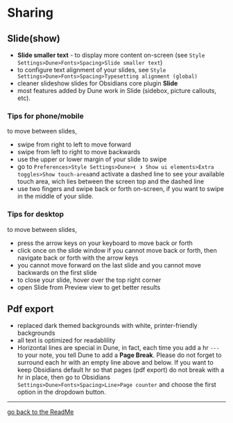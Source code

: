 # Sharing
## Slide(show)

- **Slide smaller text** - to display more content on-screen (see `Style Settings>Dune>Fonts>Spacing>Slide smaller text`)
- to configure text alignment of your slides, see `Style Settings>Dune>Fonts>Spacing>Typesetting alignment (global)`
- cleaner slideshow slides for Obsidians core plugin **Slide**
- most features added by Dune work in Slide (sidebox, picture callouts, etc).  


### Tips for phone/mobile
to move between slides, 
- swipe from right to left to move forward
- swipe from left to right to move backwards
- use the upper or lower margin of your slide to swipe
- go to `Preferences>Style Settings>Dune>❨ ❩ Show ui elements>Extra toggles>Show touch-area`and activate a dashed line to see your available touch area, wich lies between the screen top and the dashed line
- use two fingers and swipe back or forth on-screen, if you want to swipe in the middle of your slide.

### Tips for desktop
to move between slides, 
- press the arrow keys on your keyboard to move back or forth
- click once on the slide window if you cannot move back or forth, then navigate back or forth with the arrow keys
- you cannot move forward on the last slide and you cannot move backwards on the first slide 
- to close your slide, hover over the top right corner
- open Slide from Preview view to get better results

## Pdf export
- replaced dark themed backgrounds with white, printer-friendly backgrounds
- all text is optimized for readablility
- Horizontal lines are special in Dune, in fact, each time you add a hr `---` to your note, you tell Dune to add a **Page Break**. Please do not forget to surround each hr with an empty line above and below. If you want to keep Obsidians default hr so that pages (pdf export) do not break with a hr in place, then go to Obsidians `Settings>Dune>Fonts>Spacing>Line>Page counter` and choose the first option in the dropdown button.



---
[go back to the ReadMe](https://github.com/Jopp-gh/Obsidian-Dune84/tree/main)
